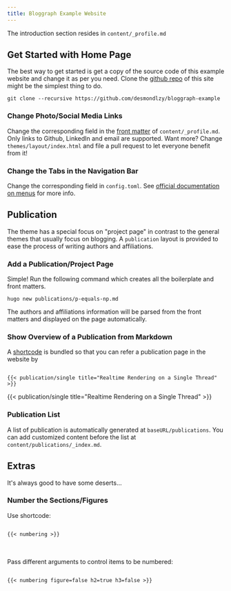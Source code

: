 ```yaml
---
title: Bloggraph Example Website
---
```


The introduction section resides in `content/_profile.md`

## Get Started with Home Page

The best way to get started is get a copy of the source code of this example website and change it as per you need. Clone the [github repo](https://github.com/desmondlzy/bloggraph-example) of this site might be the simplest thing to do.
```
git clone --recursive https://github.com/desmondlzy/bloggraph-example
```

### Change Photo/Social Media Links

Change the corresponding field in the [front matter](https://gohugo.io/content-management/front-matter) of `content/_profile.md`. Only links to Github, LinkedIn and email are supported. Want more? Change `themes/layout/index.html` and file a pull request to let everyone benefit from it!

### Change the Tabs in the Navigation Bar

Change the corresponding field in `config.toml`. See [official documentation on menus](https://gohugo.io/content-management/menus) for more info.

## Publication

The theme has a special focus on "project page" in contrast to the general themes that usually focus on blogging.
A `publication` layout is provided to ease the process of writing authors and affiliations.


### Add a Publication/Project Page

Simple! Run the following command which creates all the boilerplate and front matters.
```
hugo new publications/p-equals-np.md
```

The authors and affiliations information will be parsed from the front matters and displayed on the page automatically.

### Show Overview of a Publication from Markdown

A [shortcode](https://gohugo.io/content-management/shortcodes) is bundled so that you can refer a publication page in the website by 

<code>
{{&lt; publication/single title="Realtime Rendering on a Single Thread" >}}
</code>

{{< publication/single title="Realtime Rendering on a Single Thread" >}}

### Publication List

A list of publication is automatically generated at `baseURL/publications`. You can add customized content before the list at `content/publications/_index.md`.

## Extras

It's always good to have some deserts...

### Number the Sections/Figures

Use shortcode:

<code>
{{&lt; numbering >}}
</code>
</br> </br>

Pass different arguments to control items to be numbered:

<code>
{{&lt; numbering figure=false h2=true h3=false >}}
</code>